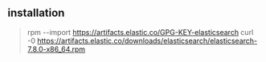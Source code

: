 ## installation
> rpm --import https://artifacts.elastic.co/GPG-KEY-elasticsearch
> curl -0 https://artifacts.elastic.co/downloads/elasticsearch/elasticsearch-7.8.0-x86_64.rpm